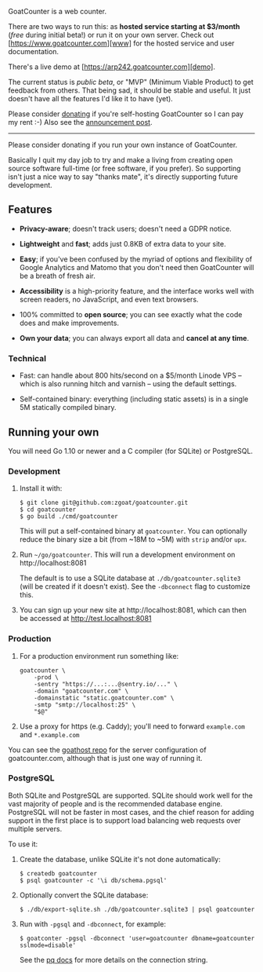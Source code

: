 GoatCounter is a web counter.

There are two ways to run this: as **hosted service starting at $3/month**
(*free* during initial beta!) or run it on your own server. Check out
[https://www.goatcounter.com][www] for the hosted service and user
documentation.

There's a live demo at [https://arp242.goatcounter.com][demo].

The current status is *public beta*, or "MVP" (Minimum Viable Product) to get
feedback from others. That being sad, it should be stable and useful. It just
doesn't have all the features I'd like it to have (yet).

Please consider [donating][patreon] if you're self-hosting GoatCounter so I can
pay my rent :-) Also see the [announcement post][launch].

---

Please consider donating if you run your own instance of GoatCounter.

Basically I quit my day job to try and make a living from creating open source
software full-time (or free software, if you prefer). So supporting isn't just a
nice way to say "thanks mate", it's directly supporting future development.

Features
--------

- **Privacy-aware**; doesn't track users; doesn't need a GDPR notice.

- **Lightweight** and **fast**; adds just 0.8KB of extra data to your site.

- **Easy**; if you've been confused by the myriad of options and flexibility of
  Google Analytics and Matomo that you don't need then GoatCounter will be a
  breath of fresh air. 

- **Accessibility** is a high-priority feature, and the interface works well
  with screen readers, no JavaScript, and even text browsers.

- 100% committed to **open source**; you can see exactly what the code does and
  make improvements.

- **Own your data**; you can always export all data and **cancel at any time**.

### Technical

- Fast: can handle about 800 hits/second on a $5/month Linode VPS – which is
  also running hitch and varnish – using the default settings.

- Self-contained binary: everything (including static assets) is in a single 5M
  statically compiled binary.

Running your own
----------------

You will need Go 1.10 or newer and a C compiler (for SQLite) or PostgreSQL.

### Development

1. Install it with:

       $ git clone git@github.com:zgoat/goatcounter.git
       $ cd goatcounter
       $ go build ./cmd/goatcounter

   This will put a self-contained binary at `goatcounter`. You can optionally
   reduce the binary size a bit (from ~18M to ~5M) with `strip` and/or `upx`.

2. Run `~/go/goatcounter`. This will run a development environment on
   http://localhost:8081

   The default is to use a SQLite database at `./db/goatcounter.sqlite3` (will be
   created if it doesn't exist). See the `-dbconnect` flag to customize this.

3. You can sign up your new site at http://localhost:8081, which can then be
   accessed at http://test.localhost:8081

### Production

1. For a production environment run something like:

       goatcounter \
           -prod \
           -sentry "https://...:...@sentry.io/..." \
           -domain "goatcounter.com" \
           -domainstatic "static.goatcounter.com" \
           -smtp "smtp://localhost:25" \
           "$@"

2. Use a proxy for https (e.g. Caddy); you'll need to forward `example.com` and
   `*.example.com`

You can see the [goathost repo][goathost] for the server configuration of
goatcounter.com, although that is just one way of running it.

### PostgreSQL

Both SQLite and PostgreSQL are supported. SQLite should work well for the vast
majority of people and is the recommended database engine. PostgreSQL will not
be faster in most cases, and the chief reason for adding support in the first
place is to support load balancing web requests over multiple servers.

To use it:

1. Create the database, unlike SQLite it's not done automatically:

       $ createdb goatcounter
       $ psql goatcounter -c '\i db/schema.pgsql'

2. Optionally convert the SQLite database:

       $ ./db/export-sqlite.sh ./db/goatcounter.sqlite3 | psql goatcounter

3. Run with `-pgsql` and `-dbconnect`, for example:

       $ goatconter -pgsql -dbconnect 'user=goatcounter dbname=goatcounter sslmode=disable'

   See the [pq docs][pq] for more details on the connection string.


[www]: https://www.goatcounter.com
[demo]: https://arp242.goatcounter.com
[privacy]: https://goatcounter.com/privacy
[pq]: https://godoc.org/github.com/lib/pq
[goathost]: https://github.com/zgoat/goathost
[patreon]: https://www.patreon.com/arp242
[launch]: https://arp242.net/goatcounter.html
